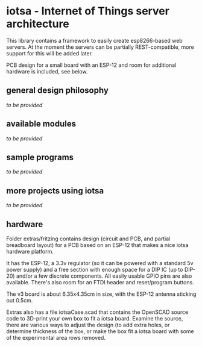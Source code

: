 # iotsa - Internet of Things server architecture

This library contains a framework to easily create esp8266-based web servers. At the moment the servers can be partially REST-compatible, more support for this will be added later.

PCB design for a small board with an ESP-12 and room for additional hardware is included, see below.

## general design philosophy

_to be provided_

## available modules

_to be provided_

## sample programs

_to be provided_

## more projects using iotsa

_to be provided_

## hardware

Folder extras/fritzing contains design (circuit and PCB, and partial breadboard layout)
for a PCB based on an ESP-12 that makes a nice iotsa hardware platform.

It has the ESP-12, a 3.3v regulator (so it can be powered with a standard 5v power
supply) and a free section with enough space for a DIP IC (up to DIP-20) and/or
a few discrete components. All easily usable GPIO pins are also available.
There's also room for an FTDI header and reset/program buttons.

The v3 board is about 6.35x4.35cm in size, with the ESP-12 antenna sticking out
0.5cm.

Extras also has a file iotsaCase.scad that contains the OpenSCAD source code to
3D-print your own box to fit a iotsa board. Examine the source, there are various
ways to adjust the design (to add extra holes, or determine thickness of
the box, or make the box fit a iotsa board with some of the experimental area rows
removed.